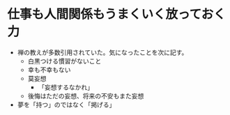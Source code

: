 # 仕事も人間関係もうまくいく放っておく力

- 禅の教えが多数引用されていた。気になったことを次に記す。
    - 白黒つける慣習がないこと
    - 幸も不幸もない
    - 莫妄想
        - 「妄想するなかれ」
    - 後悔はただの妄想、将来の不安もまた妄想
- 夢を「持つ」のではなく「掲げる」